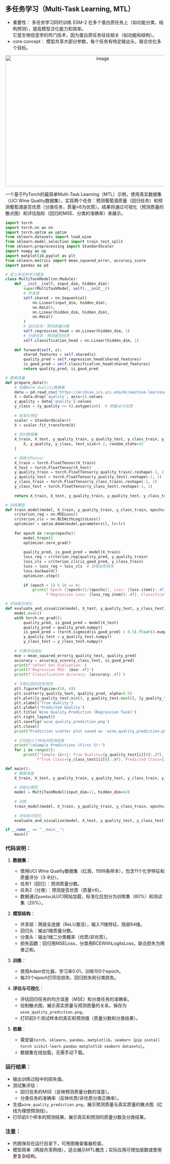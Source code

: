 ## 多任务学习（Multi-Task Learning, MTL）
- 重要性：
多任务学习同时训练 ESM-2 在多个蛋白质任务上（如功能分类、结构预测），提高模型泛化能力和效率。  
它是生物信息学的热门技术，因为蛋白质任务往往相关（如功能和结构）。  
- core concept：
模型共享大部分参数，每个任务有特定输出头，联合优化多个目标。
<div align="center">
<img width="600" height="414" alt="image" src="https://github.com/user-attachments/assets/4dd18183-6e9e-4418-ab2b-b0f9e8edb4bb" />
</div>

一个基于PyTorch的最简单Multi-Task Learning（MTL）示例，使用真实数据集（UCI Wine Quality数据集），实现两个任务：预测葡萄酒质量（回归任务）和预测葡萄酒是否优质（分类任务，质量≥6为优质）。结果将通过可视化（预测质量的散点图）和评估指标（回归的MSE、分类的准确率）来展示。

```python
import torch
import torch.nn as nn
import torch.optim as optim
from sklearn.datasets import load_wine
from sklearn.model_selection import train_test_split
from sklearn.preprocessing import StandardScaler
import numpy as np
import matplotlib.pyplot as plt
from sklearn.metrics import mean_squared_error, accuracy_score
import pandas as pd

# 定义多任务学习模型
class MultiTaskModel(nn.Module):
    def __init__(self, input_dim, hidden_dim):
        super(MultiTaskModel, self).__init__()
        # 共享层
        self.shared = nn.Sequential(
            nn.Linear(input_dim, hidden_dim),
            nn.ReLU(),
            nn.Linear(hidden_dim, hidden_dim),
            nn.ReLU()
        )
        # 回归任务：预测质量分数
        self.regression_head = nn.Linear(hidden_dim, 1)
        # 分类任务：预测是否优质
        self.classification_head = nn.Linear(hidden_dim, 1)
    
    def forward(self, x):
        shared_features = self.shared(x)
        quality_pred = self.regression_head(shared_features)
        is_good_pred = self.classification_head(shared_features)
        return quality_pred, is_good_pred

# 数据准备
def prepare_data():
    # 加载Wine Quality数据集
    data = pd.read_csv('https://archive.ics.uci.edu/ml/machine-learning-databases/wine-quality/winequality-red.csv', sep=';')
    X = data.drop('quality', axis=1).values
    y_quality = data['quality'].values
    y_class = (y_quality >= 6).astype(int)  # 质量≥6为优质
    
    # 标准化特征
    scaler = StandardScaler()
    X = scaler.fit_transform(X)
    
    # 划分数据集
    X_train, X_test, y_quality_train, y_quality_test, y_class_train, y_class_test = train_test_split(
        X, y_quality, y_class, test_size=0.2, random_state=42
    )
    
    # 转换为Tensor
    X_train = torch.FloatTensor(X_train)
    X_test = torch.FloatTensor(X_test)
    y_quality_train = torch.FloatTensor(y_quality_train).reshape(-1, 1)
    y_quality_test = torch.FloatTensor(y_quality_test).reshape(-1, 1)
    y_class_train = torch.FloatTensor(y_class_train).reshape(-1, 1)
    y_class_test = torch.FloatTensor(y_class_test).reshape(-1, 1)
    
    return X_train, X_test, y_quality_train, y_quality_test, y_class_train, y_class_test

# 训练模型
def train_model(model, X_train, y_quality_train, y_class_train, epochs=100, lr=0.01):
    criterion_reg = nn.MSELoss()
    criterion_cls = nn.BCEWithLogitsLoss()
    optimizer = optim.Adam(model.parameters(), lr=lr)
    
    for epoch in range(epochs):
        model.train()
        optimizer.zero_grad()
        
        quality_pred, is_good_pred = model(X_train)
        loss_reg = criterion_reg(quality_pred, y_quality_train)
        loss_cls = criterion_cls(is_good_pred, y_class_train)
        loss = loss_reg + loss_cls  # 简单加和损失
        loss.backward()
        optimizer.step()
        
        if (epoch + 1) % 20 == 0:
            print(f'Epoch [{epoch+1}/{epochs}], Loss: {loss.item():.4f}, '
                  f'Regression Loss: {loss_reg.item():.4f}, Classification Loss: {loss_cls.item():.4f}')

# 评估和可视化
def evaluate_and_visualize(model, X_test, y_quality_test, y_class_test):
    model.eval()
    with torch.no_grad():
        quality_pred, is_good_pred = model(X_test)
        quality_pred = quality_pred.numpy()
        is_good_pred = (torch.sigmoid(is_good_pred) > 0.5).float().numpy()
        y_quality_test = y_quality_test.numpy()
        y_class_test = y_class_test.numpy()
    
    # 计算评估指标
    mse = mean_squared_error(y_quality_test, quality_pred)
    accuracy = accuracy_score(y_class_test, is_good_pred)
    print(f'\nTest Set Evaluation:')
    print(f'Regression MSE: {mse:.4f}')
    print(f'Classification Accuracy: {accuracy:.4f}')
    
    # 可视化回归任务预测
    plt.figure(figsize=(10, 6))
    plt.scatter(y_quality_test, quality_pred, alpha=0.5)
    plt.plot([y_quality_test.min(), y_quality_test.max()], [y_quality_test.min(), y_quality_test.max()], 'r--')
    plt.xlabel('True Quality')
    plt.ylabel('Predicted Quality')
    plt.title('Wine Quality Prediction (Regression Task)')
    plt.tight_layout()
    plt.savefig('wine_quality_prediction.png')
    plt.close()
    print("Prediction scatter plot saved as 'wine_quality_prediction.png'")
    
    # 打印前几个样本的预测结果
    print("\nSample Predictions (First 5):")
    for i in range(5):
        print(f"Sample {i+1}: True Quality={y_quality_test[i][0]:.2f}, Predicted Quality={quality_pred[i][0]:.2f}, "
              f"True Class={y_class_test[i][0]:.0f}, Predicted Class={is_good_pred[i][0]:.0f}")

def main():
    # 数据准备
    X_train, X_test, y_quality_train, y_quality_test, y_class_train, y_class_test = prepare_data()
    
    # 初始化模型
    model = MultiTaskModel(input_dim=11, hidden_dim=64)
    
    # 训练
    train_model(model, X_train, y_quality_train, y_class_train, epochs=100)
    
    # 评估和可视化
    evaluate_and_visualize(model, X_test, y_quality_test, y_class_test)

if __name__ == "__main__":
    main()
```

### 代码说明：
1. **数据集**：
   - 使用UCI Wine Quality数据集（红酒，1599条样本），包含11个化学特征和质量评分（3-8分）。
   - 任务1（回归）：预测质量分数。
   - 任务2（分类）：预测是否优质（质量≥6）。
   - 数据通过`pandas`从UCI网站加载，标准化后划分为训练集（80%）和测试集（20%）。

2. **模型结构**：
   - 共享层：两层全连接（ReLU激活），输入11维特征，隐层64维。
   - 回归头：输出1维质量分数。
   - 分类头：输出1维二分类概率（优质/非优质）。
   - 损失函数：回归用MSELoss，分类用BCEWithLogitsLoss，联合损失为两者之和。

3. **训练**：
   - 使用Adam优化器，学习率0.01，训练100个epoch。
   - 每20个epoch打印总损失、回归损失和分类损失。

4. **评估与可视化**：
   - 评估回归任务的均方误差（MSE）和分类任务的准确率。
   - 绘制散点图，展示真实质量与预测质量的关系，保存为`wine_quality_prediction.png`。
   - 打印前5个测试样本的真实和预测值（质量分数和分类结果）。

5. **依赖**：
   - 需安装`torch`、`sklearn`、`pandas`、`matplotlib`、`seaborn`（`pip install torch scikit-learn pandas matplotlib seaborn datasets`）。
   - 数据集在线加载，无需手动下载。

### 运行结果：
- 输出训练过程中的损失值。
- 测试集评估：
  - 回归任务的MSE（反映预测质量分数的误差）。
  - 分类任务的准确率（反映优质/非优质分类正确率）。
- 生成`wine_quality_prediction.png`，展示预测质量与真实质量的散点图（红线为理想预测线）。
- 打印前5个样本的预测结果，展示真实和预测的质量分数及分类结果。

### 注意：
- 热图保存在运行目录下，可用图像查看器检查。
- 模型简单（两层共享网络），适合展示MTL概念；实际应用可增加层数或使用更复杂结构。
